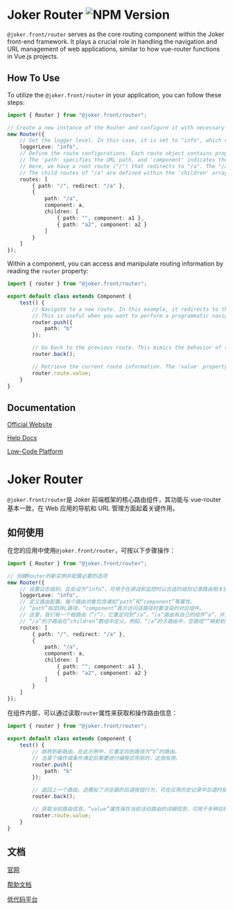# Joker Router ![NPM Version](https://img.shields.io/npm/v/%40joker.front%2Frouter)

`@joker.front/router` serves as the core routing component within the Joker front-end framework. It plays a crucial role in handling the navigation and URL management of web applications, similar to how vue-router functions in Vue.js projects.

## How To Use

To utilize the `@joker.front/router` in your application, you can follow these steps:

```ts
import { Router } from "@joker.front/router";

// Create a new instance of the Router and configure it with necessary options
new Router({
    // Set the logger level. In this case, it is set to "info", which can be used to log routing-related information at an appropriate level for debugging and monitoring purposes.
    loggerLeve: "info",
    // Define the route configurations. Each route object contains properties such as 'path' and 'component'.
    // The 'path' specifies the URL path, and 'component' indicates the corresponding component to be rendered when that path is accessed.
    // Here, we have a root route ("/") that redirects to "/a". The "/a" route has its own component 'a' and can have child routes.
    // The child routes of "/a" are defined within the 'children' array. For example, an empty path "" within the children of "/a" maps to the component 'a1', and the path "a2" maps to the component 'a2'.
    routes: [
        { path: "/", redirect: "/a" },
        {
            path: "/a",
            component: a,
            children: [
                { path: "", component: a1 },
                { path: "a2", component: a2 }
            ]
        }
    ]
});
```

Within a component, you can access and manipulate routing information by reading the `router` property:

```ts
import { router } from "@joker.front/router";

export default class extends Component {
    test() {
        // Navigate to a new route. In this example, it redirects to the route with the path "b".
        // This is useful when you want to perform a programmatic navigation, such as after a certain action or condition is met.
        router.push({
            path: "b"
        });

        // Go back to the previous route. This mimics the behavior of the browser's back button and can be used to provide a seamless user experience when navigating back in the application's history.
        router.back();

        // Retrieve the current route information. The 'value' property holds the details of the currently active route, which can be used for various purposes, such as conditional rendering or performing actions based on the current route.
        router.route.value;
    }
}
```

## Documentation

[Official Website](https://front.jokers.pub)

[Help Docs](https://front.jokers.pub#/router)

[Low-Code Platform](https://jokers.pub)

# Joker Router

`@joker.front/router`是 Joker 前端框架的核心路由组件，其功能与 vue-router 基本一致，在 Web 应用的导航和 URL 管理方面起着关键作用。

## 如何使用

在您的应用中使用`@joker.front/router`，可按以下步骤操作：

```ts
import { Router } from "@joker.front/router";

// 创建Router的新实例并配置必要的选项
new Router({
    // 设置日志级别。此处设为“info”，可用于在调试和监控时以合适的级别记录路由相关信息。
    loggerLeve: "info",
    // 定义路由配置。每个路由对象包含诸如“path”和“component”等属性。
    // “path”指定URL路径，“component”表示访问该路径时要渲染的对应组件。
    // 这里，我们有一个根路由（“/”），它重定向到“/a”。“/a”路由有自己的组件“a”，并且可以有子路由。
    // “/a”的子路由在“children”数组中定义。例如，“/a”的子路由中，空路径“”映射到组件“a1”，路径“a2”映射到组件“a2”。
    routes: [
        { path: "/", redirect: "/a" },
        {
            path: "/a",
            component: a,
            children: [
                { path: "", component: a1 },
                { path: "a2", component: a2 }
            ]
        }
    ]
});
```

在组件内部，可以通过读取`router`属性来获取和操作路由信息：

```ts
import { router } from "@joker.front/router";

export default class extends Component {
    test() {
        // 跳转到新路由。在此示例中，它重定向到路径为“b”的路由。
        // 当某个操作或条件满足后需要进行编程式导航时，这很有用。
        router.push({
            path: "b"
        });

        // 返回上一个路由。这模拟了浏览器的后退按钮行为，可在应用历史记录中后退时提供无缝的用户体验。
        router.back();

        // 获取当前路由信息。“value”属性保存当前活动路由的详细信息，可用于多种目的，如条件渲染或根据当前路由执行操作。
        router.route.value;
    }
}
```

## 文档

[官网](http://www.jokers.pub)

[帮助文档](http://www.jokers.pub#/router)

[低代码平台](https://jokers.pub)
